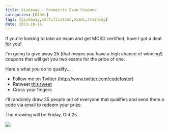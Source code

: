 ```yaml
---
title: Giveaway - Prometric Exam Coupons
categories: [Other]
tags: [giveaway,certification,exams,training]
date: 2013-10-16
---
```


If you&#39;re looking to take an exam and get MCSD certified, have I got a deal for you!

I&#39;m going to give away 25 (that means you have a high chance of winning!) coupons that will get you two exams for the price of one.

Here&#39;s what you do to qualify...

*   Follow me on Twitter (http://www.twitter.com/codefoster)
*   Retweet [this tweet](https://twitter.com/codefoster/status/390620695719583745)
*   Cross your fingers

I&#39;ll randomly draw 25 people out of everyone that qualifies and send them a code via email to redeem your prize.

The drawing will be Friday, Oct 25.

![](/files/25freeexams_01.jpg)